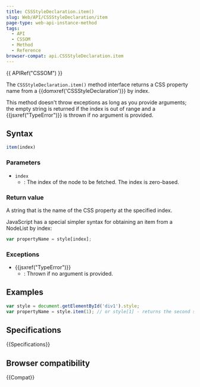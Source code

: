 ```yaml
---
title: CSSStyleDeclaration.item()
slug: Web/API/CSSStyleDeclaration/item
page-type: web-api-instance-method
tags:
  - API
  - CSSOM
  - Method
  - Reference
browser-compat: api.CSSStyleDeclaration.item
---
```

{{ APIRef("CSSOM") }}

The `CSSStyleDeclaration.item()`
method interface returns a CSS property name from a {{domxref('CSSStyleDeclaration')}}
by index.

This method doesn't throw exceptions as long as you provide
arguments; the empty string is returned if the index is out of range and a
{{jsxref("TypeError")}} is thrown if no argument is provided.

## Syntax

```js
item(index)
```

### Parameters

- `index`
  - : The index of the node to be fetched. The index is zero-based.

### Return value

A string that is the name of the CSS property at the specified index.

JavaScript has a special simpler syntax for obtaining an item from a NodeList by index:

```js
var propertyName = style[index];
```

### Exceptions

- {{jsxref("TypeError")}}
  - : Thrown if no argument is provided.

## Examples

```js
var style = document.getElementById('div1').style;
var propertyName = style.item(1); // or style[1] - returns the second style listed
```

## Specifications

{{Specifications}}

## Browser compatibility

{{Compat}}
